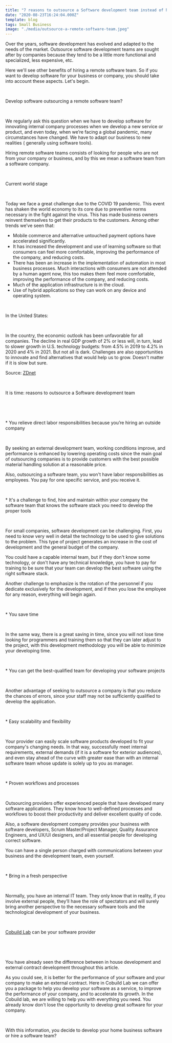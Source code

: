 ```yaml
---
title: "7 reasons to outsource a Software development team instead of hiring in-house"
date: "2020-08-23T16:24:04.000Z"
template: blog
tags: Small Business
image: "./media/outsource-a-remote-software-team.jpeg"
---
```



Over the years, software development has evolved and adapted to the needs of the market. Outsource software development teams are sought after by companies because they tend to be a little more functional and specialized, less expensive, etc. 

Here we'll see other benefits of hiring a remote software team. So if you want to develop software for your business or company, you should take into account these aspects. Let's begin.

<br>

<title-2>Develop software outsourcing a remote software team?</title-2>

<br>

We regularly ask this question when we have to develop software for innovating internal company processes when we develop a new service or product, and even today, when we’re facing a global pandemic, many circumstances have changed. We have to adapt our business to new realities ( generally using software tools). 

Hiring remote software teams consists of looking for people who are not from your company or business, and by this we mean a software team from a software company. 

<br>

<title-3>Current world stage</title-3>

<br>

Today we face a great challenge due to the COVID 19 pandemic. This event has shaken the world economy to its core due to preventive norms necessary in the fight against the virus. This has made business owners reinvent themselves to get their products to the customers. Among other trends we’ve seen that:

* Mobile commerce and alternative untouched payment options have accelerated significantly.
* It has increased the development and use of learning software so that consumers can feel more comfortable, improving the performance of the company, and reducing costs. 
* There has been an increase in the implementation of automation in most business processes. Much interactions with consumers are not attended by a human agent now, this too makes them feel more comfortable, improving the performance of the company, and reducing costs.
* Much of the application infrastructure is in the cloud.
* Use of hybrid applications so they can work on any device and operating system.

<br>

<title-3>In the United States:</title-3>

<br>

In the country, the economic outlook has been unfavorable for all companies. The decline in real GDP growth of 2% or less will, in turn, lead to slower growth in U.S. technology budgets: from 4.5% in 2019 to 4.2% in 2020 and 4% in 2021. But not all is dark. Challenges are also opportunities to innovate and find alternatives that would help us to grow. Doesn't matter if it is slow but sure.

Source: [ZDnet](https://www.zdnet.com/article/slowing-growth-for-us-tech-budgets-in-2020-and-2021-varying-by-industry/)

<br>

<title-2>It is time: reasons to outsource a Software development team</title-2>

<br>

<youtube-video id="x8gQ1GXiRCU"></youtube-video>

<br>

<title-3>* You relieve direct labor responsibilities because you’re hiring an outside company</title-3>

<br>

By seeking an external development team, working conditions improve, and performance is enhanced by lowering operating costs since the main goal of outsourcing companies is to provide customers with the best possible material handling solution at a reasonable price. 

Also, outsourcing a software team, you won't have labor responsibilities as employees. You pay for one specific service, and you receive it.

<br>

<title-3>* It's a challenge to find, hire and maintain within your company the software team that knows the software stack you need to develop the proper tools</title-3>

<br>

For small companies, software development can be challenging. First, you need to know very well in detail the technology to be used to give solutions to the problem. This type of project generates an increase in the cost of development and the general budget of the company. 

You could have a capable internal team, but if they don't know some technology, or don't have any technical knowledge, you have to pay for training to be sure that your team can develop the best software using the right software stack.

Another challenge to emphasize is the rotation of the personnel if you dedicate exclusively for the development, and if then you lose the employee for any reason, everything will begin again.

<br>

<title-3>* You save time</title-3>

<br>

In the same way, there is a great saving in time, since you will not lose time looking for programmers and training them so that they can later adjust to the project, with this development methodology you will be able to minimize your developing time.

<br>

<title-3>* You can get the best-qualified team for developing your software projects</title-3>

<br>

Another advantage of seeking to outsource a company is that you reduce the chances of errors, since your staff may not be sufficiently qualified to develop the application. 

<br>

<title-3>* Easy scalability and flexibility</title-3>

<br>

Your provider can easily scale software products developed to fit your company's changing needs. In that way, successfully meet internal requirements, external demands (if it is a software for exterior audiences), and even stay ahead of the curve with greater ease than with an internal software team whose update is solely up to you as manager.

<br>

<title-3>* Proven workflows and processes</title-3>

<br>

Outsourcing providers offer experienced people that have developed many software applications. They know how to well-defined processes and workflows to boost their productivity and deliver excellent quality of code.

Also, a software development company provides your business with software developers, Scrum Master/Project Manager, Quality Assurance Engineers, and UX/UI designers, and all essential people for developing correct software. 

You can have a single person charged with communications between your business and the development team, even yourself. 

<br>

<title-3>* Bring in a fresh perspective</title-3>

<br>

Normally, you have an internal IT team. They only know that in reality, if you involve external people, they’ll have the role of spectators and will surely bring another perspective to the necessary software tools and the technological development of your business.

<br>

<title-2>[Cobuild Lab](https://cobuildlab.com/) can be your software provider</title-2>

<br>

<youtube-video id="5fbYxQNgJ7s"></youtube-video>

<br>

You have already seen the difference between in house development and external contract development throughout this article.

As you could see, it is better for the performance of your software and your company to make an external contract. Here in Cobuild Lab we can offer you a package to help you develop your software as a service, to improve the performance of your company, and to accelerate its growth. In the Cobuild lab, we are willing to help you with everything you need. You already know don't lose the opportunity to develop great software for your company. 

<br>

<title-2>With this information, you decide to develop your home business software or hire a software team?</title-2>

